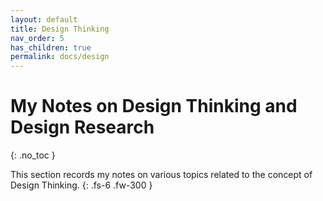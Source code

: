 ```yaml
---
layout: default
title: Design Thinking
nav_order: 5
has_children: true
permalink: docs/design
---
```

# My Notes on Design Thinking and Design Research

{: .no_toc }

This section records my notes on various topics related to the concept of Design Thinking.
{: .fs-6 .fw-300 }





